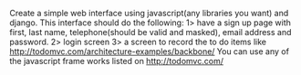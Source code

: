 Create a simple web interface using javascript(any libraries you want) and django.
This interface should do the following:
     1> have a sign up page with first, last name, telephone(should be valid and masked), email address and password.
     2> login screen
     3> a screen to record the to do items like http://todomvc.com/architecture-examples/backbone/
You can use any of the javascript frame works listed on http://todomvc.com/

